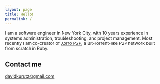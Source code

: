 ```yaml
---
layout: page
title: Hello!
permalink: /
---
```


I am a software engineer in New York City, with 10 years experience in systems administration, troubleshooting, and project management. Most recently I am co-creator of [Xorro P2P](https://xorro-p2p.github.io), a Bit-Torrent-like P2P network built from scratch in Ruby.

## Contact me

[davidkurutz@gmail.com](mailto:davidkurutz@gmail.com)